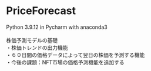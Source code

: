 # PriceForecast
Python 3.9.12 in Pycharm with anaconda3</br>
</br>
株価予測モデルの基礎</br>
・株価トレンドの出力機能</br>
・６０日間の価格データによって翌日の株価を予測する機能</br>
・今後の課題：NFT市場の価格予測機能を追加する</br>
